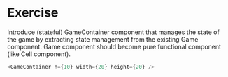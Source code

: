 # Exercise

Introduce (stateful) GameContainer component that manages the state of the game by extracting state management from the existing Game component.
Game component should become pure functional component (like Cell component).

```javascript
<GameContainer n={10} width={20} height={20} />
```
